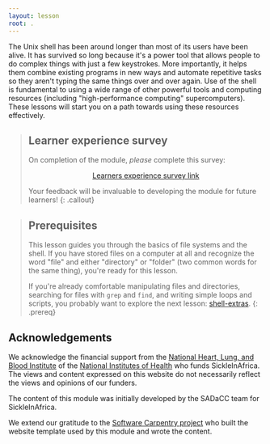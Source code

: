 ```yaml
---
layout: lesson
root: .
---
```


The Unix shell has been around longer than most of its users have been alive.
It has survived so long because it's a power tool
that allows people to do complex things with just a few keystrokes.
More importantly,
it helps them combine existing programs in new ways
and automate repetitive tasks
so they aren't typing the same things over and over again.
Use of the shell is fundamental to using a wide range of other powerful tools
and computing resources (including "high-performance computing" supercomputers).
These lessons will start you on a path towards using these resources effectively.

> ## Learner experience survey
> On completion of the module, *please* complete this survey:
>
> <div align="center"><a href="https://protect-za.mimecast.com/s/BRYGCZ4GJ0iq3vNmUzad87">Learners experience survey link</a></div>
>
> Your feedback will be invaluable to developing the module for future learners!
{: .callout}

> ## Prerequisites
>
> This lesson guides you through the basics of file systems and the
> shell.  If you have stored files on a computer at all and recognize
> the word "file" and either "directory" or "folder" (two common words
> for the same thing), you're ready for this lesson.
>
> If you're already comfortable manipulating files and directories,
> searching for files with `grep` and `find`, and writing simple loops
> and scripts, you probably want to explore the next lesson: [shell-extras](https://carpentries-incubator.github.io/shell-extras/).
{: .prereq}

## Acknowledgements
We acknowledge the financial support from the [National Heart, Lung, and Blood Institute](https://www.nhlbi.nih.gov/) of the [National Institutes of Health](https://www.nih.gov/) who funds SickleInAfrica. The views and content expressed on this website do not necessarily reflect the views and opinions of our funders. 

The content of this module was initially developed by the SADaCC team for SickleInAfrica.  

We extend our gratitude to the [Software Carpentry project](https://software-carpentry.org/) who built the website template used by this module and wrote the content. 